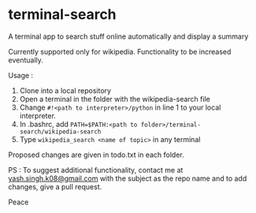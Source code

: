 # terminal-search
A terminal app to search stuff online automatically and display a summary

Currently supported only for wikipedia. Functionality to be increased eventually.

Usage : 
1. Clone into a local repository
2. Open a terminal in the folder with the wikipedia-search file
3. Change `#!<path to interpreter>/python` in line 1 to your local interpreter. 
4. In .bashrc, add `PATH=$PATH:<path to folder>/terminal-search/wikipedia-search`
5. Type `wikipedia_search <name of topic>` in any terminal

Proposed changes are given in todo.txt in each folder.

PS : To suggest additional functionality, contact me at yash.singh.k08@gmail.com with the
     subject as the repo name and to add changes, give a pull request.

Peace
